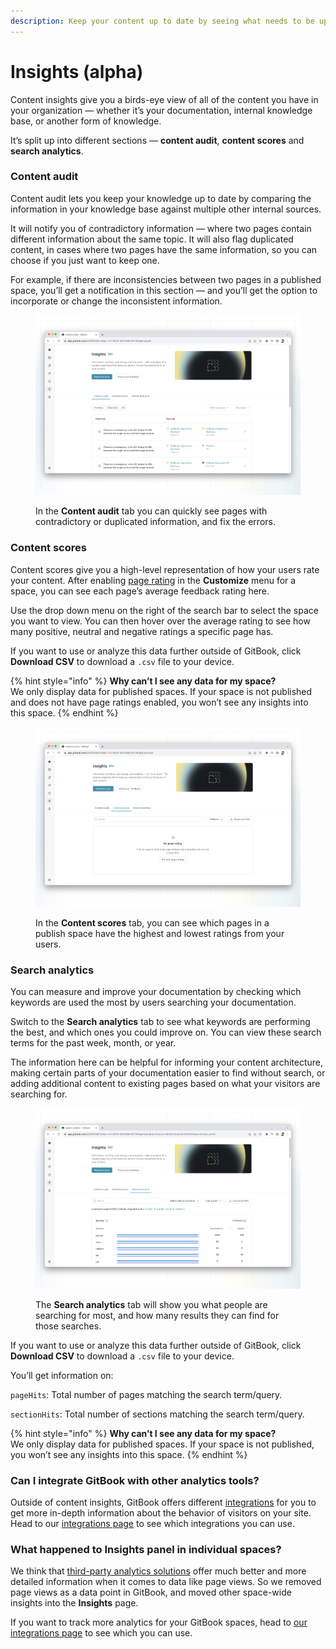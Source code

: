 ```yaml
---
description: Keep your content up to date by seeing what needs to be updated
---
```


# Insights (alpha)

Content insights give you a birds-eye view of all of the content you have in your organization — whether it’s your documentation, internal knowledge base, or another form of knowledge.&#x20;

It’s split up into different sections — **content audit**, **content scores** and **search analytics**.&#x20;

### Content audit

Content audit lets you keep your knowledge up to date by comparing the information in your knowledge base against multiple other internal sources.&#x20;

It will notify you of contradictory information — where two pages contain different information about the same topic. It will also flag duplicated content, in cases where two pages have the same information, so you can choose if you just want to keep one.

For example, if there are inconsistencies between two pages in a published space, you’ll get a notification in this section — and you’ll get the option to incorporate or change the inconsistent information.&#x20;

<figure><img src="../.gitbook/assets/content-insights.png" alt=""><figcaption><p>In the <strong>Content audit</strong> tab you can quickly see pages with contradictory or duplicated information, and fix the errors.</p></figcaption></figure>

### Content scores

Content scores give you a high-level representation of how your users rate your content. After enabling [page rating](../published-documentation/customization/space-customization.md#page-rating) in the **Customize** menu for a space, you can see each page’s average feedback rating here.&#x20;

Use the drop down menu on the right of the search bar to select the space you want to view. You can then hover over the average rating to see how many positive, neutral and negative ratings a specific page has.

If you want to use or analyze this data further outside of GitBook, click **Download CSV** to download a `.csv` file to your device.&#x20;

{% hint style="info" %}
**Why can’t I see any data for my space?** \
We only display data for published spaces. If your space is not published and does not have page ratings enabled, you won’t see any insights into this space.&#x20;
{% endhint %}

<figure><img src="../.gitbook/assets/content-scores.png" alt=""><figcaption><p>In the <strong>Content scores</strong> tab, you can see which pages in a publish space have the highest and lowest ratings from your users.</p></figcaption></figure>

### Search analytics

You can measure and improve your documentation by checking which keywords are used the most by users searching your documentation.

Switch to the **Search analytics** tab to see what keywords are performing the best, and which ones you could improve on. You can view these search terms for the past week, month, or year.

The information here can be helpful for informing your content architecture, making certain parts of your documentation easier to find without search, or adding additional content to existing pages based on what your visitors are searching for.

<figure><img src="../.gitbook/assets/content-audit.png" alt=""><figcaption><p>The <strong>Search analytics</strong> tab will show you what people are searching for most, and how many results they can find for those searches.</p></figcaption></figure>

If you want to use or analyze this data further outside of GitBook, click **Download CSV** to download a `.csv` file to your device.&#x20;

You’ll get information on:

`pageHits`: Total number of pages matching the search term/query.

`sectionHits`: Total number of sections matching the search term/query.

{% hint style="info" %}
**Why can’t I see any data for my space?** \
We only display data for published spaces. If your space is not published, you won’t see any insights into this space.&#x20;
{% endhint %}

### Can I integrate GitBook with other analytics tools?&#x20;

Outside of content insights, GitBook offers different [integrations](broken-reference) for you to get more in-depth information about the behavior of visitors on your site. Head to our [integrations page](https://app.gitbook.com/integrations) to see which integrations you can use.

### What happened to Insights panel in individual spaces?

We think that [third-party analytics solutions](https://app.gitbook.com/integrations/~/categories/analytics) offer much better and more detailed information when it comes to data like page views. So we removed page views as a data point in GitBook, and moved other space-wide insights into the **Insights** page.

If you want to track more analytics for your GitBook spaces, head to [our integrations page](https://app.gitbook.com/integrations/~/categories/analytics) to see which you can use.

